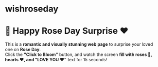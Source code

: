# wishroseday
# 🌹 Happy Rose Day Surprise ❤️

This is a **romantic and visually stunning web page** to surprise your loved one on **Rose Day**.  
Click the **"Click to Bloom"** button, and watch the screen **fill with roses 🌹, hearts ❤️, and "LOVE YOU ❤️"** text for 15 seconds!  
